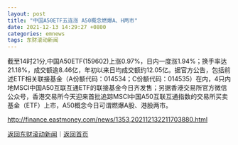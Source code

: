 ```yaml
---
layout: post
title: "中国A50ETF五连涨 A50概念燃爆A、H两市"
date: 2021-12-13 14:29:27 +0800
categories: emnews
tags: 东财滚动新闻
---
```


截至14时21分,中国A50ETF(159602)上涨0.97%，日内一度涨1.94%；换手率达21.18%，成交额逾8.46亿，年初以来日均成交额约12.05亿。据官方公告，包括前述ETF相关联接基金（A份额代码：014534；C份额代码：014535）在内，4只内地MSCI中国A50互联互通ETF的联接基金今日齐发售；另据香港交易所官方微信公众号，香港交易所今天迎来首批追踪MSCI中国A50互联互通指数的交易所买卖基金（ETF）上市，A50概念今日可谓燃爆A股、港股两市。

<http://finance.eastmoney.com/news/1353,202112132211703880.html>

[返回东财滚动新闻](//finews.withounder.com/emnews/)｜[返回首页](//finews.withounder.com/)